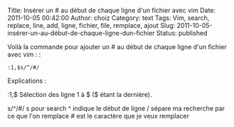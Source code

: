 Title: Insérer un \# au début de chaque ligne d'un fichier avec vim
Date: 2011-10-05 00:42:00
Author: choiz
Category: text
Tags: Vim, search, replace, line, add, ligne, fichier, file, remplace, ajout
Slug: 2011-10-05-insérer-un-au-début-de-chaque-ligne-dun-fichier
Status: published

Voilà la commande pour ajouter un \# au début de chaque ligne d'un
fichier avec vim : :

    :1,$s/^/#/

Explications :

:1,$ Sélection des ligne 1 à $ ($ étant la dernière).

s/^/\#/ s pour search ^ indique le début de ligne / sépare ma recherche
par ce que l'on remplace \# est le caractère que je veux remplacer
